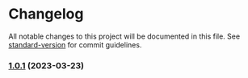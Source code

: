 # Changelog

All notable changes to this project will be documented in this file. See [standard-version](https://github.com/conventional-changelog/standard-version) for commit guidelines.

### [1.0.1](https://github.com/Louis3797/xss-middleware/compare/v1.0.7...v1.0.1) (2023-03-23)
